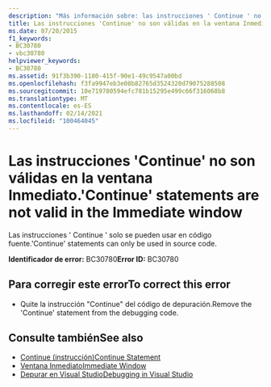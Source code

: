 ```yaml
---
description: "Más información sobre: las instrucciones ' Continue ' no son válidas en la ventana inmediato"
title: Las instrucciones 'Continue' no son válidas en la ventana Inmediato.
ms.date: 07/20/2015
f1_keywords:
- BC30780
- vbc30780
helpviewer_keywords:
- BC30780
ms.assetid: 91f3b390-1180-415f-90e1-49c9547a00bd
ms.openlocfilehash: f3fa9947eb3e08b82765d3524320d79075288508
ms.sourcegitcommit: 10e719780594efc781b15295e499c66f316068b8
ms.translationtype: MT
ms.contentlocale: es-ES
ms.lasthandoff: 02/14/2021
ms.locfileid: "100464045"
---
```

# <a name="continue-statements-are-not-valid-in-the-immediate-window"></a><span data-ttu-id="c2196-103">Las instrucciones 'Continue' no son válidas en la ventana Inmediato.</span><span class="sxs-lookup"><span data-stu-id="c2196-103">'Continue' statements are not valid in the Immediate window</span></span>

<span data-ttu-id="c2196-104">Las instrucciones ' Continue ' solo se pueden usar en código fuente.</span><span class="sxs-lookup"><span data-stu-id="c2196-104">'Continue' statements can only be used in source code.</span></span>  
  
 <span data-ttu-id="c2196-105">**Identificador de error:** BC30780</span><span class="sxs-lookup"><span data-stu-id="c2196-105">**Error ID:** BC30780</span></span>  
  
## <a name="to-correct-this-error"></a><span data-ttu-id="c2196-106">Para corregir este error</span><span class="sxs-lookup"><span data-stu-id="c2196-106">To correct this error</span></span>  
  
- <span data-ttu-id="c2196-107">Quite la instrucción "Continue" del código de depuración.</span><span class="sxs-lookup"><span data-stu-id="c2196-107">Remove the 'Continue' statement from the debugging code.</span></span>  
  
## <a name="see-also"></a><span data-ttu-id="c2196-108">Consulte también</span><span class="sxs-lookup"><span data-stu-id="c2196-108">See also</span></span>

- [<span data-ttu-id="c2196-109">Continue (instrucción)</span><span class="sxs-lookup"><span data-stu-id="c2196-109">Continue Statement</span></span>](../language-reference/statements/continue-statement.md)
- [<span data-ttu-id="c2196-110">Ventana Inmediato</span><span class="sxs-lookup"><span data-stu-id="c2196-110">Immediate Window</span></span>](/visualstudio/ide/reference/immediate-window)
- [<span data-ttu-id="c2196-111">Depurar en Visual Studio</span><span class="sxs-lookup"><span data-stu-id="c2196-111">Debugging in Visual Studio</span></span>](/visualstudio/debugger/debugger-feature-tour)
